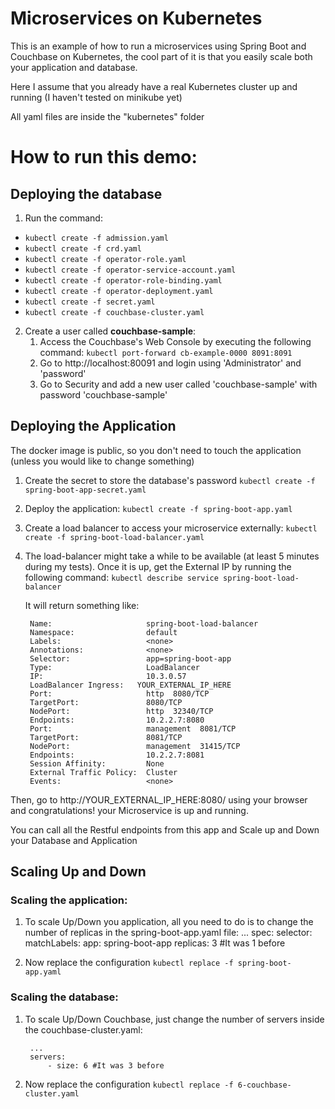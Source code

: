 # Microservices on Kubernetes


This is an example of how to run a microservices using Spring Boot and Couchbase on Kubernetes, the cool part of it is
that you easily scale both your application and database.

Here I assume that you already have a real Kubernetes cluster up and running (I haven't tested on minikube yet)

All yaml files are inside the "kubernetes" folder



# How to run this demo:


## Deploying the database ###########

1.  Run the command:
* `kubectl create -f admission.yaml`
* `kubectl create -f crd.yaml`
* `kubectl create -f operator-role.yaml`
* `kubectl create -f operator-service-account.yaml`
* `kubectl create -f operator-role-binding.yaml`
* `kubectl create -f operator-deployment.yaml`
* `kubectl create -f secret.yaml`
* `kubectl create -f couchbase-cluster.yaml`

2. Create a user called **couchbase-sample**:
	1. Access the Couchbase's Web Console by executing the following command:
	 `kubectl port-forward cb-example-0000 8091:8091`
	2. Go to http://localhost:80091 and login using 'Administrator' and 'password'
	3. Go to Security and add a new user called 'couchbase-sample' with password 'couchbase-sample'


## Deploying the Application

The docker image is public, so you don't need to touch the application (unless you would like to change something)

1. Create the secret to store the database's password
`kubectl create -f spring-boot-app-secret.yaml`

2. Deploy the application:
`kubectl create -f spring-boot-app.yaml`

3. Create a load balancer to access your microservice externally:
`kubectl create -f spring-boot-load-balancer.yaml`

4. The load-balancer might take a while to be available (at least 5 minutes during my tests). Once it is up, get
the External IP by running the following command:
`kubectl describe service spring-boot-load-balancer`

	It will return something like:


        Name:                     spring-boot-load-balancer
        Namespace:                default
        Labels:                   <none>
        Annotations:              <none>
        Selector:                 app=spring-boot-app
        Type:                     LoadBalancer
        IP:                       10.3.0.57
        LoadBalancer Ingress:   YOUR_EXTERNAL_IP_HERE
        Port:                     http  8080/TCP
        TargetPort:               8080/TCP
        NodePort:                 http  32340/TCP
        Endpoints:                10.2.2.7:8080
        Port:                     management  8081/TCP
        TargetPort:               8081/TCP
        NodePort:                 management  31415/TCP
        Endpoints:                10.2.2.7:8081
        Session Affinity:         None
        External Traffic Policy:  Cluster
        Events:                   <none>



Then, go to http://YOUR_EXTERNAL_IP_HERE:8080/ using your browser and congratulations! your Microservice is up and running.

You can call all the Restful endpoints from this app and Scale up and Down your Database and Application


## Scaling Up and Down

### Scaling the application:
1. To scale Up/Down you application, all you need to do is to change the number of replicas in the spring-boot-app.yaml file:
        ...
        spec:
          selector:
            matchLabels:
              app: spring-boot-app
          replicas: 3 #It was 1 before

2. Now replace the configuration
`kubectl replace -f spring-boot-app.yaml`


### Scaling the database:

1. To scale Up/Down Couchbase, just change the number of servers inside the couchbase-cluster.yaml:

        ...
        servers:
            - size: 6 #It was 3 before


2. Now replace the configuration
`kubectl replace -f 6-couchbase-cluster.yaml`
